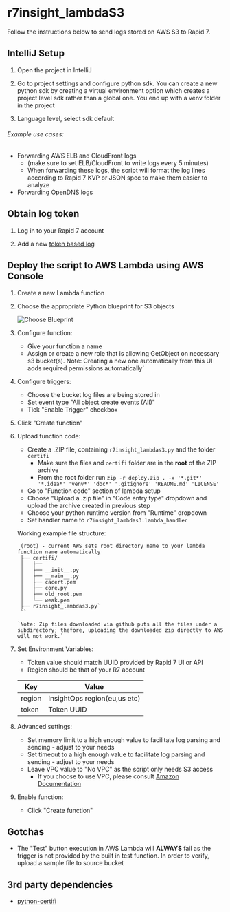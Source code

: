 # r7insight_lambdaS3
Follow the instructions below to send logs stored on AWS S3 to Rapid 7.

## IntelliJ Setup
1. Open the project in IntelliJ

2. Go to project settings and configure python sdk. You can create a new python sdk by creating a virtual environment option
which creates a project level sdk rather than a global one. You end up with a venv folder in the project

3. Language level, select sdk default

###### Example use cases:
* Forwarding AWS ELB and CloudFront logs
  * (make sure to set ELB/CloudFront to write logs every 5 minutes)
  * When forwarding these logs, the script will format the log lines according to Rapid 7 KVP or JSON spec to make them easier to analyze
* Forwarding OpenDNS logs

## Obtain log token
1. Log in to your Rapid 7 account

2. Add a new [token based log](https://insightops.help.rapid7.com/docs/token-tcp)

## Deploy the script to AWS Lambda using AWS Console
1. Create a new Lambda function

2. Choose the appropriate Python blueprint for S3 objects

   ![Choose Blueprint](doc/step2.png)

3. Configure function:
   * Give your function a name
   * Assign or create a new role that is allowing GetObject on necessary s3 bucket(s).
   Note: Creating a new one automatically from this UI adds required permissions automatically`
   
4. Configure triggers:
   * Choose the bucket log files are being stored in
   * Set event type "All object create events (All)"
   * Tick "Enable Trigger" checkbox

5. Click "Create function"

6. Upload function code:
   * Create a .ZIP file, containing ```r7insight_lambdas3.py``` and the folder ```certifi```
     * Make sure the files and ```certifi``` folder are in the **root** of the ZIP archive
     * From the root folder run `zip -r deploy.zip . -x '*.git*' '*.idea*' 'venv*' 'doc*' '.gitignore' 'README.md' 'LICENSE'`
   * Go to "Function code" section of lambda setup
   * Choose "Upload a .zip file" in "Code entry type" dropdown and upload the archive created in previous step
   * Choose your python runtime version from "Runtime" dropdown
   * Set handler name to ```r7insight_lambdas3.lambda_handler```
   
   Working example file structure:
   ```
    (root) - current AWS sets root directory name to your lambda function name automatically
    ├── certifi/
    │   ├── 
    │   ├── __init__.py
    │   ├── __main__.py
    │   ├── cacert.pem
    │   ├── core.py
    │   ├── old_root.pem
    │   └── weak.pem
    ├── r7insight_lambdas3.py`
    ``
   
   `Note: Zip files downloaded via github puts all the files under a subdirectory; thefore, uploading the downloaded zip directly to AWS will not work.`

7. Set Environment Variables:
   * Token value should match UUID provided by Rapid 7 UI or API
   * Region should be that of your R7 account

   | Key       | Value                       |
   |-----------|-----------------------------|
   | region    | InsightOps region(eu,us etc)|
   | token     | Token UUID                  |

8. Advanced settings:
   * Set memory limit to a high enough value to facilitate log parsing and sending - adjust to your needs
   * Set timeout to a high enough value to facilitate log parsing and sending - adjust to your needs
   * Leave VPC value to "No VPC" as the script only needs S3 access
     * If you choose to use VPC, please consult [Amazon Documentation](http://docs.aws.amazon.com/lambda/latest/dg/vpc.html)

9. Enable function:
   * Click "Create function"

## Gotchas
   * The "Test" button execution in AWS Lambda will **ALWAYS** fail as the trigger is not provided by the built in test function. In order to verify, upload a sample file to source bucket


## 3rd party dependencies
   * [python-certifi](https://github.com/certifi/python-certifi)
